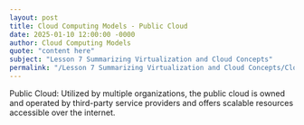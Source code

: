 ```yaml
---
layout: post
title: Cloud Computing Models - Public Cloud
date: 2025-01-10 12:00:00 -0000
author: Cloud Computing Models
quote: "content here"
subject: "Lesson 7 Summarizing Virtualization and Cloud Concepts"
permalink: "/Lesson 7 Summarizing Virtualization and Cloud Concepts/Cloud Computing Models/Cloud Computing Models - Public Cloud"
---
```


Public Cloud: Utilized by multiple organizations, the public cloud is owned and operated by third-party service providers and offers scalable resources accessible over the internet.
